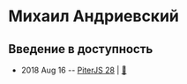 # Михаил Андриевский

## Введение в доступность
- 2018 Aug 16 -- [PiterJS 28](https://www.youtube.com/watch?v=jzHW4zdirsY)  | [:notebook:](https://fs.piterjs.org/events/28/andrievskiy.pdf)  
